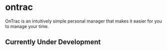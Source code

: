 # ontrac

OnTrac is an intuitively simple personal manager that makes it easier for you to manage your time.

## Currently Under Development
